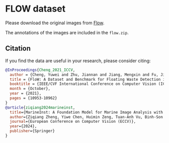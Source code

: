 # FLOW dataset

Please download the original images from [Flow](https://orca-tech.cn/datasets/FloW/Introduction).

The annotations of the images are included in the `flow.zip`.

## Citation

If you find the data are useful in your research, please consider citing:

```bibtex
@InProceedings{Cheng_2021_ICCV, 
  author = {Cheng, Yuwei and Zhu, Jiannan and Jiang, Mengxin and Fu, Jie and Pang, Changsong and Wang, Peidong and Sankaran, Kris and Onabola, Olawale and Liu, Yimin and Liu, Dianbo and Bengio, Yoshua}, 
  title = {FloW: A Dataset and Benchmark for Floating Waste Detection in Inland Waters}, 
  booktitle = {IEEE/CVF International Conference on Computer Vision (ICCV)}, 
  month = {October}, 
  year = {2021}, 
  pages = {10953-10962}
}
@article{ziqiang2024marineinst,
  title={MarineInst: A Foundation Model for Marine Image Analysis with Instance Visual Description},
  author={Ziqiang Zheng, Yiwe Chen, Huimin Zeng, Tuan-Anh Vu, Binh-Son Hua, Sai-Kit Yeung},
  journal={European Conference on Computer Vision (ECCV)},
  year={2024},
  publisher={Springer}
}
```
